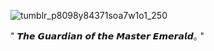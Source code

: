 ![tumblr_p8098y84371soa7w1o1_250](https://github.com/user-attachments/assets/70f4c1a1-29b1-4a6c-93e1-8f4beaa9d647)

" 𝙏𝙝𝙚 𝙂𝙪𝙖𝙧𝙙𝙞𝙖𝙣 𝙤𝙛 𝙩𝙝𝙚 𝙈𝙖𝙨𝙩𝙚𝙧 𝙀𝙢𝙚𝙧𝙖𝙡𝙙｡ "
